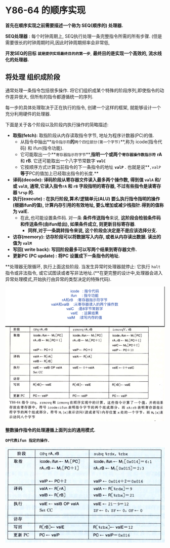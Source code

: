 # Y86-64 的顺序实现

**首先在顺序实现之前需要描述一个称为 SEQ\(顺序的\) 处理器.**

**SEQ处理器** : 每个时钟周期上, SEQ执行处理一条完整指令所需的所有步骤. \(但是需要很长的时钟周期时间,因此时钟周期频率会非常低,

**开发SEQ的目标** **`就是提供实现最终目的的第一步`**,  **最终目的是实现一个高效的, 流水线化的处理器.**

## 将处理 组织成阶段

通常处理一条指令包括很多操作.  将它们组织成某个特殊的阶段序列,即使指令的动作差异很大, 但所有的指令都遵循统一的序列.

每一步的具体处理取决于正在执行的指令,  创建一个这样的框架, 就能够设计一个充分利用硬件的处理器.

下面是关于各个阶段以及阶段内执行操作的简略描述:

* **取指\(fetch\):** 取指阶段从内存读取指令字节, 地址为程序计数器\(PC\)的值.
  * 从指令中抽出**`指令指示符`**的**`两个四位部分(第一个字节)`**,称为 icode\(指令代码\) 和 ifun\(指令功能\). 
  * 它可能取出一个**`寄存器指示符字节`**,**指明一个或两个`寄存器操作数指示符`** **rA** 和 **rB**.  它还可能取出一个八字节常数字 **`valC`**
  * 它按顺序方式计算当前指令的下一条指令的地址 **`valP`** . 也就是说**`,valP`**等于**PC的值加上已经取出指令的长度.**
* **译码\(decode\):  译码阶段从寄存器文件读入最多两个操作数, 得到值 `valA` 和/或  `valB`, 通常,它读入指令`rA` 和 `rB` 字段指明的寄存器, 不过有些指令是读寄存器 `%rsp` 的.**
* **执行\(execute\) : 在执行阶段,算术/逻辑单元\(ALU\) 要么执行指令指明的操作 \(根据ifun的值\), 计算内存引用的有效地址, 要么增加或减少栈指针.得到的值称为 valE.**
  * 在此,也可能设置条件码. 对一条 **条件传送指令**来说, **这阶段会检验条件码和传送条件\(由ifun给出\), 如果条件成立, 则更新目标寄存器**.
    * **同样,对于一条跳转指令来说, 这个阶段会决定是不是应该选择分支.**
* **访存\(memory\):  访存阶段可以将数据写入内存, 或者从内存读出数据.  读出的值为 `valM`**
* **写回\( write back\): 写回阶段最多可以写两个结果到寄存器文件.**
* **更新PC \(PC update\) : 将PC 设置成下一条指令的地址.**

**处理器无限循环, 执行上面这些阶段. 当发生异常时处理器就停止: 它执行 `halt`指令或非法指令, 或它试图读或者写非法地址.\(**在更完整的设计中,处理器会进入异常处理模式,开始执行由异常的类型决定的特殊代码\).

![&#x9636;&#x6BB5;&#x5904;&#x7406;](../.gitbook/assets/ping-mu-kuai-zhao-20190813-17.23.59.png)

**整数操作指令的处理遵循上面列出的通用模式.**

**`OP代表ifun 指定的操作.`**

![subq&#x6267;&#x884C;&#x8FC7;&#x7A0B; ,  %rdx=9,%rbx=12,&#x6307;&#x4EE4;&#x5730;&#x5740;0x014](../.gitbook/assets/ping-mu-kuai-zhao-20190813-17.32.48.png)



















